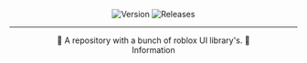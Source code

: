 <div align="center">

![Version](https://img.shields.io/badge/Version-v1.0.1-blue)
![Releases](https://img.shields.io/badge/Release-Stable-brightgreen)
</div>

----

<div align="center">
🎉 A repository with a bunch of roblox UI library's. 🎉
</div>

<div align="center">
Information
</div>

